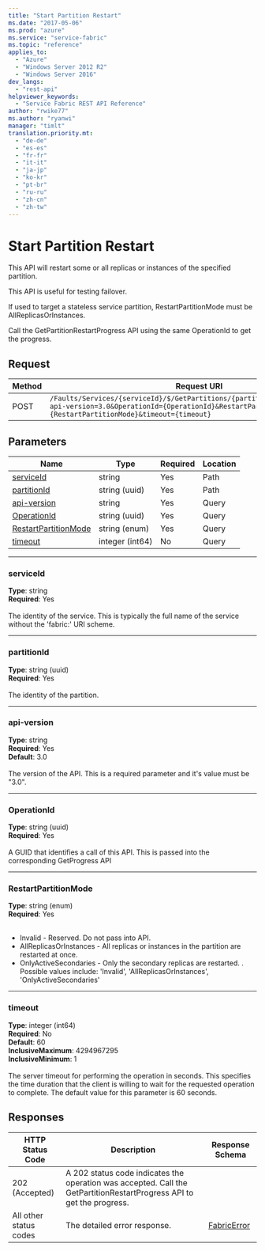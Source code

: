 ```yaml
---
title: "Start Partition Restart"
ms.date: "2017-05-06"
ms.prod: "azure"
ms.service: "service-fabric"
ms.topic: "reference"
applies_to: 
  - "Azure"
  - "Windows Server 2012 R2"
  - "Windows Server 2016"
dev_langs: 
  - "rest-api"
helpviewer_keywords: 
  - "Service Fabric REST API Reference"
author: "rwike77"
ms.author: "ryanwi"
manager: "timlt"
translation.priority.mt: 
  - "de-de"
  - "es-es"
  - "fr-fr"
  - "it-it"
  - "ja-jp"
  - "ko-kr"
  - "pt-br"
  - "ru-ru"
  - "zh-cn"
  - "zh-tw"
---
```

# Start Partition Restart
This API will restart some or all replicas or instances of the specified partition.

This API is useful for testing failover.
      
If used to target a stateless service partition, RestartPartitionMode must be AllReplicasOrInstances. 

Call the GetPartitionRestartProgress API using the same OperationId to get the progress.     


## Request
| Method | Request URI |
| ------ | ----------- |
| POST | `/Faults/Services/{serviceId}/$/GetPartitions/{partitionId}/$/StartRestart?api-version=3.0&OperationId={OperationId}&RestartPartitionMode={RestartPartitionMode}&timeout={timeout}` |


## Parameters
| Name | Type | Required | Location |
| --- | --- | --- | --- |
| [serviceId](#serviceid) | string | Yes | Path |
| [partitionId](#partitionid) | string (uuid) | Yes | Path |
| [api-version](#api-version) | string | Yes | Query |
| [OperationId](#operationid) | string (uuid) | Yes | Query |
| [RestartPartitionMode](#restartpartitionmode) | string (enum) | Yes | Query |
| [timeout](#timeout) | integer (int64) | No | Query |

____
### serviceId
__Type__: string <br/>
__Required__: Yes<br/>
<br/>
The identity of the service. This is typically the full name of the service without the 'fabric:' URI scheme.

____
### partitionId
__Type__: string (uuid) <br/>
__Required__: Yes<br/>
<br/>
The identity of the partition.

____
### api-version
__Type__: string <br/>
__Required__: Yes<br/>
__Default__: 3.0 <br/>
<br/>
The version of the API. This is a required parameter and it's value must be "3.0".

____
### OperationId
__Type__: string (uuid) <br/>
__Required__: Yes<br/>
<br/>
A GUID that identifies a call of this API.  This is passed into the corresponding GetProgress API

____
### RestartPartitionMode
__Type__: string (enum) <br/>
__Required__: Yes<br/>
<br/>
- Invalid - Reserved.  Do not pass into API.
- AllReplicasOrInstances - All replicas or instances in the partition are restarted at once.
- OnlyActiveSecondaries - Only the secondary replicas are restarted. 
. Possible values include: 'Invalid', 'AllReplicasOrInstances', 'OnlyActiveSecondaries'

____
### timeout
__Type__: integer (int64) <br/>
__Required__: No<br/>
__Default__: 60 <br/>
__InclusiveMaximum__: 4294967295 <br/>
__InclusiveMinimum__: 1 <br/>
<br/>
The server timeout for performing the operation in seconds. This specifies the time duration that the client is willing to wait for the requested operation to complete. The default value for this parameter is 60 seconds.

## Responses

| HTTP Status Code | Description | Response Schema |
| --- | --- | --- |
| 202 (Accepted) | A 202 status code indicates the operation was accepted.  Call the GetPartitionRestartProgress API to get the progress.<br/> |  |
| All other status codes | The detailed error response.<br/> | [FabricError](sfclient-model-fabricerror.md) |
